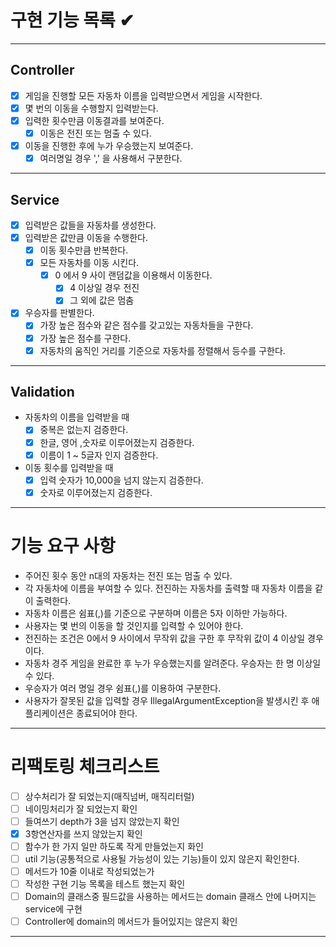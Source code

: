# 구현 기능 목록 ✔

---

## Controller

- [x] 게임을 진행할 모든 자동차 이름을 입력받으면서 게임을 시작한다.
- [x] 몇 번의 이동을 수행할지 입력받는다.
- [x] 입력한 횟수만큼 이동결과를 보여준다.
    - [x] 이동은 전진 또는 멈출 수 있다.
- [x] 이동을 진행한 후에 누가 우승했는지 보여준다.
    - [x] 여러명일 경우 ',' 을 사용해서 구분한다.

---

## Service

- [x] 입력받은 값들을 자동차를 생성한다.
- [x] 입력받은 값만큼 이동을 수행한다.
    - [x] 이동 횟수만큼 반복한다.
    - [x] 모든 자동차를 이동 시킨다.
        - [x] 0 에서 9 사이 랜덤값을 이용해서 이동한다.
            - [x] 4 이상일 경우 전진
            - [x] 그 외에 값은 멈춤
- [x] 우승자를 판별한다.
    - [x] 가장 높은 점수와 같은 점수를 갖고있는 자동차들을 구한다.
    - [x] 가장 높은 점수를 구한다.
    - [x] 자동차의 움직인 거리를 기준으로 자동차를 정렬해서 등수를 구한다.

---

## Validation

- 자동차의 이름을 입력받을 때
    - [x] 중복은 없는지 검증한다.
    - [x] 한글, 영어 ,숫자로 이루어졌는지 검증한다.
    - [x] 이름이 1 ~ 5글자 인지 검증한다.
- 이동 횟수를 입력받을 때
    - [x] 입력 숫자가 10,000을 넘지 않는지 검증한다.
    - [x] 숫자로 이루어졌는지 검증한다.

---

# 기능 요구 사항

- 주어진 횟수 동안 n대의 자동차는 전진 또는 멈출 수 있다.
- 각 자동차에 이름을 부여할 수 있다. 전진하는 자동차를 출력할 때 자동차 이름을 같이 출력한다.
- 자동차 이름은 쉼표(,)를 기준으로 구분하며 이름은 5자 이하만 가능하다.
- 사용자는 몇 번의 이동을 할 것인지를 입력할 수 있어야 한다.
- 전진하는 조건은 0에서 9 사이에서 무작위 값을 구한 후 무작위 값이 4 이상일 경우이다.
- 자동차 경주 게임을 완료한 후 누가 우승했는지를 알려준다. 우승자는 한 명 이상일 수 있다.
- 우승자가 여러 명일 경우 쉼표(,)를 이용하여 구분한다.
- 사용자가 잘못된 값을 입력할 경우 IllegalArgumentException을 발생시킨 후 애플리케이션은 종료되어야 한다.

---

# 리팩토링 체크리스트

- [ ] 상수처리가 잘 되었는지(매직넘버, 매직리터럴)
- [ ] 네이밍처리가 잘 되었는지 확인
- [ ] 들여쓰기 depth가 3을 넘지 않았는지 확인
- [x] 3항연산자를 쓰지 않았는지 확인
- [ ] 함수가 한 가지 일만 하도록 작게 만들었는지 화인
- [ ] util 기능(공통적으로 사용될 가능성이 있는 기능)들이 있지 않은지 확인한다.
- [ ] 메서드가 10줄 이내로 작성되었는가
- [ ] 작성한 구현 기능 목록을 테스트 했는지 확인
- [ ] Domain의 클래스중 필드값을 사용하는 메서드는 domain 클래스 안에 나머지는 service에 구현
- [ ] Controller에 domain의 메서드가 들어있지는 않은지 확인

---